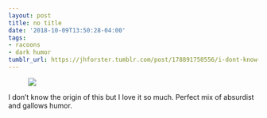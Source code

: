```yaml
---
layout: post
title: no title
date: '2018-10-09T13:50:28-04:00'
tags:
- racoons
- dark humor
tumblr_url: https://jhforster.tumblr.com/post/178891750556/i-dont-know-the-origin-of-this-but-i-love-it-so
---
```

<figure class="tmblr-full" data-orig-height="458" data-orig-width="597"><img src="https://66.media.tumblr.com/0ab09d178d1dd301eba951ab4e81e78a/tumblr_pgcew4QYeF1tw1dop_540.jpg" data-orig-height="458" data-orig-width="597"></figure>

I don’t know the origin of this but I love it so much. Perfect mix of absurdist and gallows humor.

